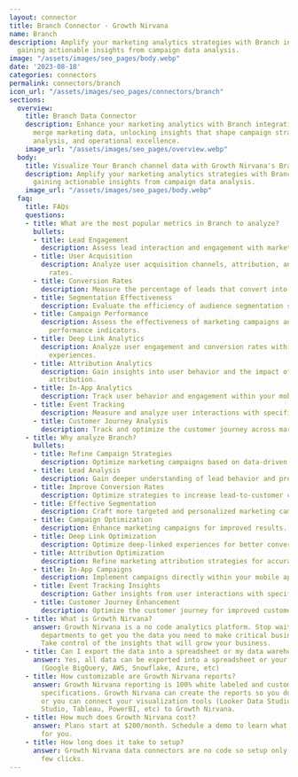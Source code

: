 ```yaml
---
layout: connector
title: Branch Connector - Growth Nirvana
name: Branch
description: Amplify your marketing analytics strategies with Branch integration,
  gaining actionable insights from campaign data analysis.
image: "/assets/images/seo_pages/body.webp"
date: '2023-08-18'
categories: connectors
permalink: connectors/branch
icon_url: "/assets/images/seo_pages/connectors/branch"
sections:
  overview:
    title: Branch Data Connector
    description: Enhance your marketing analytics with Branch integration. Seamlessly
      merge marketing data, unlocking insights that shape campaign strategies, lead
      analysis, and operational excellence.
    image_url: "/assets/images/seo_pages/overview.webp"
  body:
    title: Visualize Your Branch channel data with Growth Nirvana's Branch Connector
    description: Amplify your marketing analytics strategies with Branch integration,
      gaining actionable insights from campaign data analysis.
    image_url: "/assets/images/seo_pages/body.webp"
  faq:
    title: FAQs
    questions:
    - title: What are the most popular metrics in Branch to analyze?
      bullets:
      - title: Lead Engagement
        description: Assess lead interaction and engagement with marketing materials.
      - title: User Acquisition
        description: Analyze user acquisition channels, attribution, and conversion
          rates.
      - title: Conversion Rates
        description: Measure the percentage of leads that convert into customers.
      - title: Segmentation Effectiveness
        description: Evaluate the efficiency of audience segmentation strategies.
      - title: Campaign Performance
        description: Assess the effectiveness of marketing campaigns and track key
          performance indicators.
      - title: Deep Link Analytics
        description: Analyze user engagement and conversion rates within deep-linked
          experiences.
      - title: Attribution Analytics
        description: Gain insights into user behavior and the impact of marketing
          attribution.
      - title: In-App Analytics
        description: Track user behavior and engagement within your mobile app.
      - title: Event Tracking
        description: Measure and analyze user interactions with specific events.
      - title: Customer Journey Analysis
        description: Track and optimize the customer journey across marketing touchpoints.
    - title: Why analyze Branch?
      bullets:
      - title: Refine Campaign Strategies
        description: Optimize marketing campaigns based on data-driven insights.
      - title: Lead Analysis
        description: Gain deeper understanding of lead behavior and preferences.
      - title: Improve Conversion Rates
        description: Optimize strategies to increase lead-to-customer conversion rates.
      - title: Effective Segmentation
        description: Craft more targeted and personalized marketing campaigns.
      - title: Campaign Optimization
        description: Enhance marketing campaigns for improved results.
      - title: Deep Link Optimization
        description: Optimize deep-linked experiences for better conversion rates.
      - title: Attribution Optimization
        description: Refine marketing attribution strategies for accurate measurement.
      - title: In-App Campaigns
        description: Implement campaigns directly within your mobile app.
      - title: Event Tracking Insights
        description: Gather insights from user interactions with specific events.
      - title: Customer Journey Enhancement
        description: Optimize the customer journey for improved customer experiences.
    - title: What is Growth Nirvana?
      answer: Growth Nirvana is a no code analytics platform. Stop waiting for other
        departments to get you the data you need to make critical business decisions.
        Take control of the insights that will grow your business.
    - title: Can I export the data into a spreadsheet or my data warehouse?
      answer: Yes, all data can be exported into a spreadsheet or your data warehouse
        (Google BigQuery, AWS, Snowflake, Azure, etc)
    - title: How customizable are Growth Nirvana reports?
      answer: Growth Nirvana reporting is 100% white labeled and customized to your
        specifications. Growth Nirvana can create the reports so you don’t have to
        or you can connect your visualization tools (Looker Data Studio/Google Data
        Studio, Tableau, PowerBI, etc) to Growth Nirvana.
    - title: How much does Growth Nirvana cost?
      answer: Plans start at $200/month. Schedule a demo to learn what plan is best
        for you.
    - title: How long does it take to setup?
      answer: Growth Nirvana data connectors are no code so setup only requires a
        few clicks.
---
```

